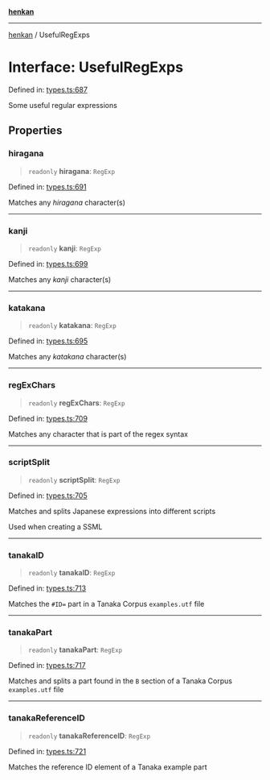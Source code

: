 [**henkan**](../README.md)

***

[henkan](../README.md) / UsefulRegExps

# Interface: UsefulRegExps

Defined in: [types.ts:687](https://github.com/Ronokof/Henkan/blob/2ebb5bac1977f3a31819e77efebc48d02b0a7059/src/types.ts#L687)

Some useful regular expressions

## Properties

### hiragana

> `readonly` **hiragana**: `RegExp`

Defined in: [types.ts:691](https://github.com/Ronokof/Henkan/blob/2ebb5bac1977f3a31819e77efebc48d02b0a7059/src/types.ts#L691)

Matches any *hiragana* character(s)

***

### kanji

> `readonly` **kanji**: `RegExp`

Defined in: [types.ts:699](https://github.com/Ronokof/Henkan/blob/2ebb5bac1977f3a31819e77efebc48d02b0a7059/src/types.ts#L699)

Matches any *kanji* character(s)

***

### katakana

> `readonly` **katakana**: `RegExp`

Defined in: [types.ts:695](https://github.com/Ronokof/Henkan/blob/2ebb5bac1977f3a31819e77efebc48d02b0a7059/src/types.ts#L695)

Matches any *katakana* character(s)

***

### regExChars

> `readonly` **regExChars**: `RegExp`

Defined in: [types.ts:709](https://github.com/Ronokof/Henkan/blob/2ebb5bac1977f3a31819e77efebc48d02b0a7059/src/types.ts#L709)

Matches any character that is part of the regex syntax

***

### scriptSplit

> `readonly` **scriptSplit**: `RegExp`

Defined in: [types.ts:705](https://github.com/Ronokof/Henkan/blob/2ebb5bac1977f3a31819e77efebc48d02b0a7059/src/types.ts#L705)

Matches and splits Japanese expressions into different scripts

Used when creating a SSML

***

### tanakaID

> `readonly` **tanakaID**: `RegExp`

Defined in: [types.ts:713](https://github.com/Ronokof/Henkan/blob/2ebb5bac1977f3a31819e77efebc48d02b0a7059/src/types.ts#L713)

Matches the `#ID=` part in a Tanaka Corpus `examples.utf` file

***

### tanakaPart

> `readonly` **tanakaPart**: `RegExp`

Defined in: [types.ts:717](https://github.com/Ronokof/Henkan/blob/2ebb5bac1977f3a31819e77efebc48d02b0a7059/src/types.ts#L717)

Matches and splits a part found in the `B` section of a Tanaka Corpus `examples.utf` file

***

### tanakaReferenceID

> `readonly` **tanakaReferenceID**: `RegExp`

Defined in: [types.ts:721](https://github.com/Ronokof/Henkan/blob/2ebb5bac1977f3a31819e77efebc48d02b0a7059/src/types.ts#L721)

Matches the reference ID element of a Tanaka example part
